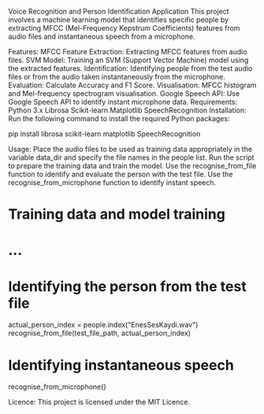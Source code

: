 Voice Recognition and Person Identification Application
This project involves a machine learning model that identifies specific people by extracting MFCC (Mel-Frequency Kepstrum Coefficients) features from audio files and instantaneous speech from a microphone.

Features:
MFCC Feature Extraction: Extracting MFCC features from audio files.
SVM Model: Training an SVM (Support Vector Machine) model using the extracted features.
Identification: Identifying people from the test audio files or from the audio taken instantaneously from the microphone.
Evaluation: Calculate Accuracy and F1 Score.
Visualisation: MFCC histogram and Mel-frequency spectrogram visualisation.
Google Speech API: Use Google Speech API to identify instant microphone data.
Requirements:
Python 3.x
Librosa
Scikit-learn
Matplotlib
SpeechRecognition
Installation:
Run the following command to install the required Python packages:

pip install librosa scikit-learn matplotlib SpeechRecognition

Usage:
Place the audio files to be used as training data appropriately in the variable data_dir and specify the file names in the people list.
Run the script to prepare the training data and train the model.
Use the recognise_from_file function to identify and evaluate the person with the test file.
Use the recognise_from_microphone function to identify instant speech.

# Training data and model training
# ...
# Identifying the person from the test file
actual_person_index = people.index("EnesSesKaydi.wav")
recognise_from_file(test_file_path, actual_person_index)
# Identifying instantaneous speech
recognise_from_microphone()

Licence:
This project is licensed under the MIT Licence.

